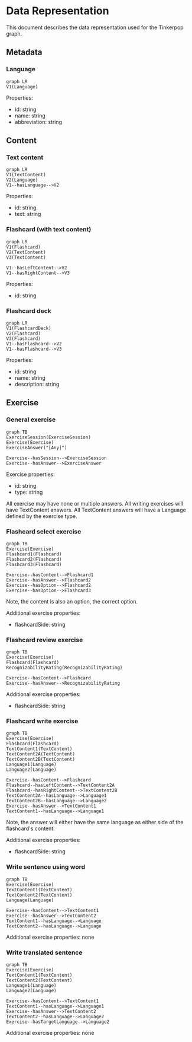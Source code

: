 # Data Representation
This document describes the data representation used for the Tinkerpop graph. 

## Metadata
### Language
```mermaid
graph LR
V1(Language)
```

Properties:
- id: string
- name: string
- abbreviation: string

## Content 
### Text content
```mermaid 
graph LR
V1(TextContent)
V2(Language)
V1--hasLanguage-->V2
```

Properties: 
- id: string
- text: string

### Flashcard (with text content)
```mermaid
graph LR
V1(Flashcard)
V2(TextContent)
V3(TextContent)

V1--hasLeftContent-->V2
V1--hasRightContent-->V3
```

Properties:
- id: string

### Flashcard deck 
```mermaid
graph LR
V1(FlashcardDeck)
V2(Flashcard)
V3(Flashcard)
V1--hasFlashcard-->V2
V1--hasFlashcard-->V3
```

Properties:
- id: string
- name: string
- description: string

## Exercise
### General exercise 
```mermaid
graph TB
ExerciseSession(ExerciseSession) 
Exercise(Exercise)
ExerciseAnswer("[Any]")

Exercise--hasSession-->ExerciseSession
Exercise--hasAnswer-->ExerciseAnswer
```

Exercise properties:
- id: string
- type: string

All exercise may have none or multiple answers. 
All writing exercises will have TextContent answers. All TextContent answers will have a Language defined by the exercise type. 

### Flashcard select exercise
```mermaid
graph TB
Exercise(Exercise)
Flashcard1(Flashcard)
Flashcard2(Flashcard)
Flashcard3(Flashcard)

Exercise--hasContent-->Flashcard1
Exercise--hasAnswer-->Flashcard2
Exercise--hasOption-->Flashcard2
Exercise--hasOption-->Flashcard3
```
Note, the content is also an option, the correct option. 

Additional exercise properties: 
- flashcardSide: string

### Flashcard review exercise
```mermaid
graph TB
Exercise(Exercise)
Flashcard(Flashcard)
RecognizabilityRating(RecognizabilityRating)

Exercise--hasContent-->Flashcard
Exercise--hasAnswer-->RecognizabilityRating
```

Additional exercise properties: 
- flashcardSide: string

### Flashcard write exercise 
```mermaid
graph TB
Exercise(Exercise)
Flashcard(Flashcard)
TextContent1(TextContent)
TextContent2A(TextContent)
TextContent2B(TextContent)
Language1(Language)
Language2(Language)

Exercise--hasContent-->Flashcard
Flashcard--hasLeftContent-->TextContent2A
Flashcard--hasRightContent-->TextContent2B
TextContent2A--hasLanguage-->Language1
TextContent2B--hasLanguage-->Language2
Exercise--hasAnswer-->TextContent1
TextContent1--hasLanguage-->Language1
```
Note, the answer will either have the same language as either side of the flashcard's content. 

Additional exercise properties: 
- flashcardSide: string

### Write sentence using word 
```mermaid
graph TB
Exercise(Exercise)
TextContent1(TextContent)
TextContent2(TextContent)
Language(Language)

Exercise--hasContent-->TextContent1
Exercise--hasAnswer-->TextContent2
TextContent1--hasLanguage-->Language
TextContent2--hasLanguage-->Language
```

Additional exercise properties: none

### Write translated sentence 
```mermaid
graph TB
Exercise(Exercise)
TextContent1(TextContent)
TextContent2(TextContent)
Language1(Language)
Language2(Language)

Exercise--hasContent-->TextContent1
TextContent1--hasLanguage-->Language1
Exercise--hasAnswer-->TextContent2
TextContent2--hasLanguage-->Language2
Exercise--hasTargetLanguage-->Language2
```

Additional exercise properties: none
